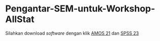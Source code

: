 # Pengantar-SEM-untuk-Workshop-AllStat
Silahkan download *software* dengan klik [AMOS 21](https://drive.google.com/open?id=1Qynz3mhW1PEwei4_WrIk7QEP6WQazRum) dan [SPSS 23](https://drive.google.com/open?id=1Yebun8guORYrEGyOQoHAOKjjtcEj6RtW)
